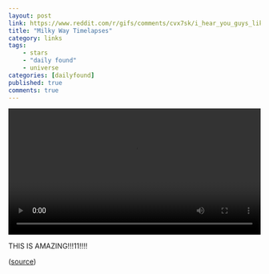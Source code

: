 ```yaml
---
layout: post
link: https://www.reddit.com/r/gifs/comments/cvx7sk/i_hear_you_guys_like_skystabilized_milky_way/
title: "Milky Way Timelapses"
category: links
tags: 
    - stars
    - "daily found"
    - universe
categories: [dailyfound]
published: true
comments: true
---
```


<video style="width:100%" controls>
    <source src="/images/posts/milky-time.mp4" type="video/mp4">
</video>

THIS IS AMAZING!!!11!!!!

([source](https://www.reddit.com/r/gifs/comments/cvx7sk/i_hear_you_guys_like_skystabilized_milky_way/))
